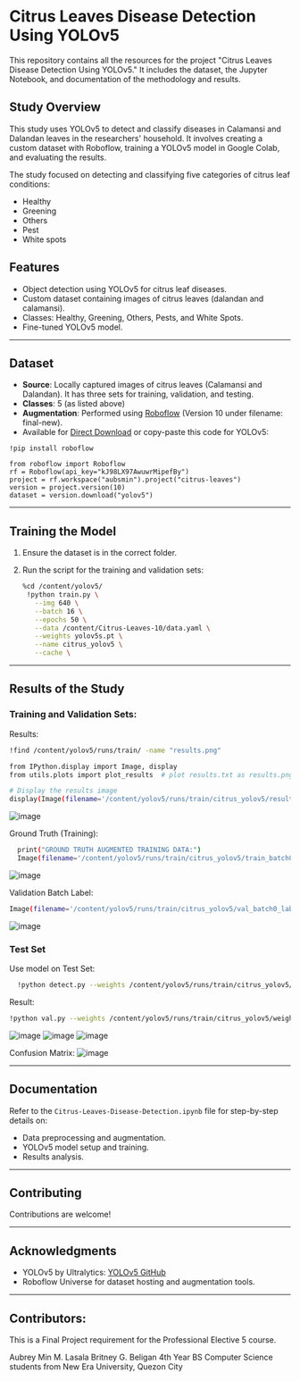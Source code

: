 # Citrus Leaves Disease Detection Using YOLOv5
This repository contains all the resources for the project "Citrus Leaves Disease Detection Using YOLOv5." It includes the dataset, the Jupyter Notebook, and documentation of the methodology and results.

## Study Overview
This study uses YOLOv5 to detect and classify diseases in Calamansi and Dalandan leaves in the researchers' household. It involves creating a custom dataset with Roboflow, training a YOLOv5 model in Google Colab, and evaluating the results.

The study focused on detecting and classifying five categories of citrus leaf conditions:
- Healthy
- Greening
- Others
- Pest
- White spots

## Features

- Object detection using YOLOv5 for citrus leaf diseases.
- Custom dataset containing images of citrus leaves (dalandan and calamansi).
- Classes: Healthy, Greening, Others, Pests, and White Spots.
- Fine-tuned YOLOv5 model.

---

## Dataset

- **Source**: Locally captured images of citrus leaves (Calamansi and Dalandan). It has three sets for training, validation, and testing.
- **Classes**: 5 (as listed above)
- **Augmentation**: Performed using [Roboflow](https://universe.roboflow.com/aubsmin/citrus-leaves) (Version 10 under filename: final-new).
- Available for [Direct Download](https://universe.roboflow.com/ds/QyK7SUjhBR?key=UniBRbSYWh) or copy-paste this code for YOLOv5:

```
!pip install roboflow

from roboflow import Roboflow
rf = Roboflow(api_key="kJ98LX97AwuwrMipefBy")
project = rf.workspace("aubsmin").project("citrus-leaves")
version = project.version(10)
dataset = version.download("yolov5")
```

---

## Training the Model

1. Ensure the dataset is in the correct folder.
2. Run the script for the training and validation sets:

   ```bash
   %cd /content/yolov5/
    !python train.py \
      --img 640 \
      --batch 16 \
      --epochs 50 \
      --data /content/Citrus-Leaves-10/data.yaml \
      --weights yolov5s.pt \
      --name citrus_yolov5 \
      --cache \
   ```

---

## Results of the Study

### Training and Validation Sets:

Results:
  ```bash
  !find /content/yolov5/runs/train/ -name "results.png"
  
  from IPython.display import Image, display
  from utils.plots import plot_results  # plot results.txt as results.png
  
  # Display the results image
  display(Image(filename='/content/yolov5/runs/train/citrus_yolov5/results.png', width=1000))
  ```

![image](https://github.com/user-attachments/assets/7215c5d3-9048-42d5-b8b5-92e48d77bc77)

Ground Truth (Training):
```bash
  print("GROUND TRUTH AUGMENTED TRAINING DATA:")
  Image(filename='/content/yolov5/runs/train/citrus_yolov5/train_batch0.jpg', width=900)
  ```
![image](https://github.com/user-attachments/assets/d7ff298b-ad6f-4ea2-8b6e-285b1aa7f1a3)

Validation Batch Label:
  ```bash
  Image(filename='/content/yolov5/runs/train/citrus_yolov5/val_batch0_labels.jpg', width=900)
  ```
![image](https://github.com/user-attachments/assets/2d73570a-4fec-4bde-a2a3-8443132229e9)

### Test Set

Use model on Test Set:
```bash
  !python detect.py --weights /content/yolov5/runs/train/citrus_yolov5/weights/best.pt --img 640 --conf 0.25 --source /content/Citrus-Leaves-10/test/images
  ```

Result:
```bash
!python val.py --weights /content/yolov5/runs/train/citrus_yolov5/weights/best.pt --img 640 --data /content/Citrus-Leaves-10/data.yaml --task test
  ```
![image](https://github.com/user-attachments/assets/dc6be8ce-12f3-4df7-bdd6-0d0c64c9de17)
![image](https://github.com/user-attachments/assets/6c4e32cd-b8ed-49f2-b03a-89897054a5c1)
![image](https://github.com/user-attachments/assets/de72f6e3-5d73-45da-a694-6db1c145bbac)

Confusion Matrix:
![image](https://github.com/user-attachments/assets/9d5900b3-68d9-4aea-9399-5076368d8b83)

---

## Documentation

Refer to the `Citrus-Leaves-Disease-Detection.ipynb` file for step-by-step details on:

- Data preprocessing and augmentation.
- YOLOv5 model setup and training.
- Results analysis.

---

## Contributing

Contributions are welcome!

---

## Acknowledgments

- YOLOv5 by Ultralytics: [YOLOv5 GitHub](https://github.com/ultralytics/yolov5)
- Roboflow Universe for dataset hosting and augmentation tools.

---

## Contributors:

This is a Final Project requirement for the Professional Elective 5 course.

Aubrey Min M. Lasala
Britney G. Beligan
4th Year BS Computer Science students from New Era University, Quezon City
